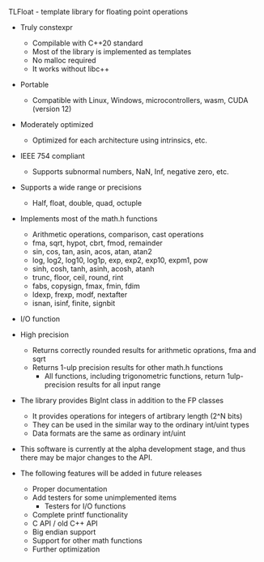 
TLFloat - template library for floating point operations

* Truly constexpr
  * Compilable with C++20 standard
  * Most of the library is implemented as templates
  * No malloc required
  * It works without libc++

* Portable
  * Compatible with Linux, Windows, microcontrollers, wasm, CUDA (version 12)
* Moderately optimized
  * Optimized for each architecture using intrinsics, etc.

* IEEE 754 compliant
  * Supports subnormal numbers, NaN, Inf, negative zero, etc.
* Supports a wide range or precisions
  * Half, float, double, quad, octuple
* Implements most of the math.h functions
  * Arithmetic operations, comparison, cast operations
  * fma, sqrt, hypot, cbrt, fmod, remainder
  * sin, cos, tan, asin, acos, atan, atan2
  * log, log2, log10, log1p, exp, exp2, exp10, expm1, pow
  * sinh, cosh, tanh, asinh, acosh, atanh
  * trunc, floor, ceil, round, rint
  * fabs, copysign, fmax, fmin, fdim
  * ldexp, frexp, modf, nextafter
  * isnan, isinf, finite, signbit
* I/O function
* High precision
  * Returns correctly rounded results for arithmetic oprations, fma and sqrt
  * Returns 1-ulp precision results for other math.h functions
    * All functions, including trigonometric functions, return 1ulp-precision results for all input range

* The library provides BigInt class in addition to the FP classes
  * It provides operations for integers of artibrary length (2^N bits)
  * They can be used in the similar way to the ordinary int/uint types
  * Data formats are the same as ordinary int/uint


* This software is currently at the alpha development stage, and thus there may be major changes to the API.

* The following features will be added in future releases
  * Proper documentation
  * Add testers for some unimplemented items
    * Testers for I/O functions
  * Complete printf functionality
  * C API / old C++ API
  * Big endian support
  * Support for other math functions
  * Further optimization
